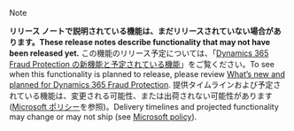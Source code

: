  > [!NOTE]
 >  <span data-ttu-id="fe362-101">**リリース ノートで説明されている機能は、まだリリースされていない場合があります。**</span><span class="sxs-lookup"><span data-stu-id="fe362-101">**These release notes describe functionality that may not have been released yet.**</span></span>
<span data-ttu-id="fe362-102">この機能のリリース予定については、「[Dynamics 365 Fraud Protection の新機能と予定されている機能](/business-applications-release-notes/April19/artificial-intelligence/dynamics365-fraud-protection/planned-features)」をご覧ください。</span><span class="sxs-lookup"><span data-stu-id="fe362-102">To see when this functionality is planned to release, please review [What’s new and planned for Dynamics 365 Fraud Protection](/business-applications-release-notes/April19/artificial-intelligence/dynamics365-fraud-protection/planned-features).</span></span> <span data-ttu-id="fe362-103">提供タイムラインおよび予定されている機能は、変更される可能性、または出荷されない可能性があります ([Microsoft ポリシー](https://go.microsoft.com/fwlink/p/?linkid=2007332)を参照)。</span><span class="sxs-lookup"><span data-stu-id="fe362-103">Delivery timelines and projected functionality may change or may not ship (see [Microsoft policy](https://go.microsoft.com/fwlink/p/?linkid=2007332)).</span></span> 
